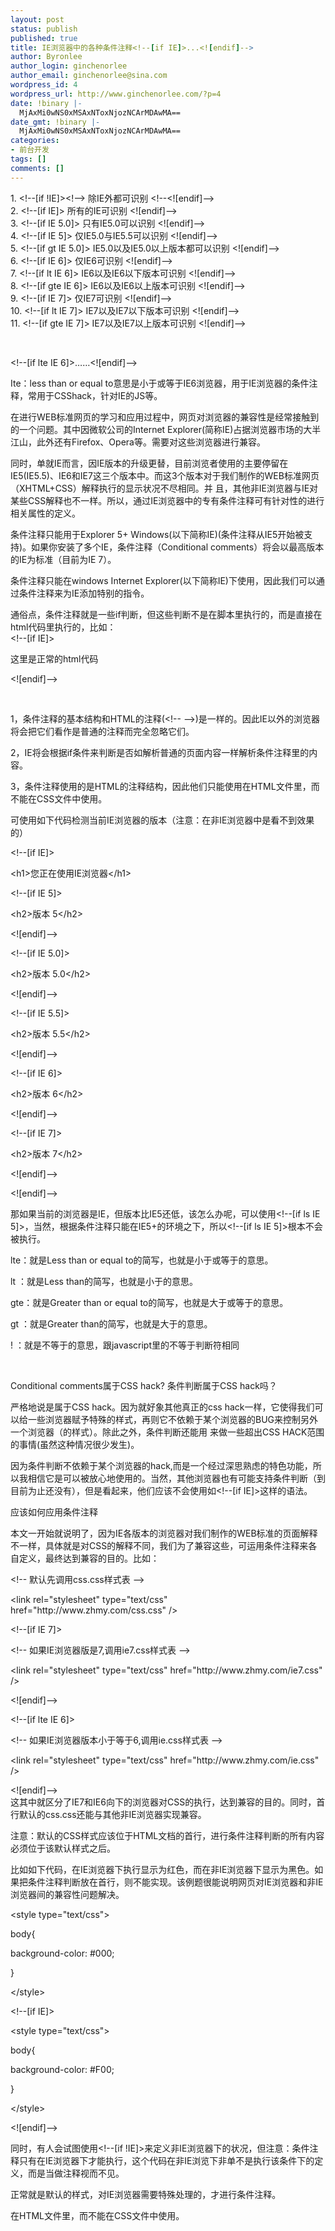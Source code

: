 ```yaml
---
layout: post
status: publish
published: true
title: IE浏览器中的各种条件注释<!--[if IE]>...<![endif]-->
author: Byronlee
author_login: ginchenorlee
author_email: ginchenorlee@sina.com
wordpress_id: 4
wordpress_url: http://www.ginchenorlee.com/?p=4
date: !binary |-
  MjAxMi0wNS0xMSAxNToxNjozNCArMDAwMA==
date_gmt: !binary |-
  MjAxMi0wNS0xMSAxNToxNjozNCArMDAwMA==
categories:
- 前台开发
tags: []
comments: []
---
```

<p>1. &lt;!--[if !IE]&gt;&lt;!--&gt; 除IE外都可识别 &lt;!--&lt;![endif]--&gt;<br />
2. &lt;!--[if IE]&gt; 所有的IE可识别 &lt;![endif]--&gt;<br />
3. &lt;!--[if IE 5.0]&gt; 只有IE5.0可以识别 &lt;![endif]--&gt;<br />
4. &lt;!--[if IE 5]&gt; 仅IE5.0与IE5.5可以识别 &lt;![endif]--&gt;<br />
5. &lt;!--[if gt IE 5.0]&gt; IE5.0以及IE5.0以上版本都可以识别 &lt;![endif]--&gt;<br />
6. &lt;!--[if IE 6]&gt; 仅IE6可识别 &lt;![endif]--&gt;<br />
7. &lt;!--[if lt IE 6]&gt; IE6以及IE6以下版本可识别 &lt;![endif]--&gt;<br />
8. &lt;!--[if gte IE 6]&gt; IE6以及IE6以上版本可识别 &lt;![endif]--&gt;<br />
9. &lt;!--[if IE 7]&gt; 仅IE7可识别 &lt;![endif]--&gt;<br />
10. &lt;!--[if lt IE 7]&gt; IE7以及IE7以下版本可识别 &lt;![endif]--&gt;<br />
11. &lt;!--[if gte IE 7]&gt; IE7以及IE7以上版本可识别 &lt;![endif]--&gt;</p>
<p>&nbsp;</p>
<p>&lt;!--[if lte IE 6]&gt;……&lt;![endif]--&gt;</p>
<p>Ite：less than or equal to意思是小于或等于IE6浏览器，用于IE浏览器的条件注释，常用于CSShack，针对IE的JS等。</p>
<p>在进行WEB标准网页的学习和应用过程中，网页对浏览器的兼容性是经常接触到的一个问题。其中因微软公司的Internet Explorer(简称IE)占据浏览器市场的大半江山，此外还有Firefox、Opera等。需要对这些浏览器进行兼容。</p>
<p>同时，单就IE而言，因IE版本的升级更替，目前浏览者使用的主要停留在 IE5(IE5.5)、IE6和IE7这三个版本中。而这3个版本对于我们制作的WEB标准网页（XHTML+CSS）解释执行的显示状况不尽相同。并 且，其他非IE浏览器与IE对某些CSS解释也不一样。所以，通过IE浏览器中的专有条件注释可有针对性的进行相关属性的定义。</p>
<p>条件注释只能用于Explorer 5+ Windows(以下简称IE)(条件注释从IE5开始被支持)。如果你安装了多个IE，条件注释（Conditional comments）将会以最高版本的IE为标准（目前为IE 7）。</p>
<p>条件注释只能在windows Internet Explorer(以下简称IE)下使用，因此我们可以通过条件注释来为IE添加特别的指令。</p>
<p>通俗点，条件注释就是一些if判断，但这些判断不是在脚本里执行的，而是直接在html代码里执行的，比如：<br />
&lt;!--[if IE]&gt;</p>
<p>这里是正常的html代码</p>
<p>&lt;![endif]--&gt;</p>
<p>&nbsp;</p>
<p>1，条件注释的基本结构和HTML的注释(&lt;!-- --&gt;)是一样的。因此IE以外的浏览器将会把它们看作是普通的注释而完全忽略它们。</p>
<p>2，IE将会根据if条件来判断是否如解析普通的页面内容一样解析条件注释里的内容。</p>
<p>3，条件注释使用的是HTML的注释结构，因此他们只能使用在HTML文件里，而不能在CSS文件中使用。</p>
<p>可使用如下代码检测当前IE浏览器的版本（注意：在非IE浏览器中是看不到效果的）</p>
<p>&lt;!--[if IE]&gt;</p>
<p>&lt;h1&gt;您正在使用IE浏览器&lt;/h1&gt;</p>
<p>&lt;!--[if IE 5]&gt;</p>
<p>&lt;h2&gt;版本 5&lt;/h2&gt;</p>
<p>&lt;![endif]--&gt;</p>
<p>&lt;!--[if IE 5.0]&gt;</p>
<p>&lt;h2&gt;版本 5.0&lt;/h2&gt;</p>
<p>&lt;![endif]--&gt;</p>
<p>&lt;!--[if IE 5.5]&gt;</p>
<p>&lt;h2&gt;版本 5.5&lt;/h2&gt;</p>
<p>&lt;![endif]--&gt;</p>
<p>&lt;!--[if IE 6]&gt;</p>
<p>&lt;h2&gt;版本 6&lt;/h2&gt;</p>
<p>&lt;![endif]--&gt;</p>
<p>&lt;!--[if IE 7]&gt;</p>
<p>&lt;h2&gt;版本 7&lt;/h2&gt;</p>
<p>&lt;![endif]--&gt;</p>
<p>&lt;![endif]--&gt;</p>
<p>那如果当前的浏览器是IE，但版本比IE5还低，该怎么办呢，可以使用&lt;!--[if ls IE 5]&gt;，当然，根据条件注释只能在IE5+的环境之下，所以&lt;!--[if ls IE 5]&gt;根本不会被执行。</p>
<p>lte：就是Less than or equal to的简写，也就是小于或等于的意思。</p>
<p>lt ：就是Less than的简写，也就是小于的意思。</p>
<p>gte：就是Greater than or equal to的简写，也就是大于或等于的意思。</p>
<p>gt ：就是Greater than的简写，也就是大于的意思。</p>
<p>! ：就是不等于的意思，跟javascript里的不等于判断符相同</p>
<p>&nbsp;</p>
<p>Conditional comments属于CSS hack? 条件判断属于CSS hack吗？</p>
<p>严格地说是属于CSS hack。因为就好象其他真正的css hack一样，它使得我们可以给一些浏览器赋予特殊的样式，再则它不依赖于某个浏览器的BUG来控制另外一个浏览器（的样式）。除此之外，条件判断还能用 来做一些超出CSS HACK范围的事情(虽然这种情况很少发生)。</p>
<p>因为条件判断不依赖于某个浏览器的hack,而是一个经过深思熟虑的特色功能，所以我相信它是可以被放心地使用的。当然，其他浏览器也有可能支持条件判断（到目前为止还没有），但是看起来，他们应该不会使用如&lt;!--[if IE]&gt;这样的语法。</p>
<p>应该如何应用条件注释</p>
<p>本文一开始就说明了，因为IE各版本的浏览器对我们制作的WEB标准的页面解释不一样，具体就是对CSS的解释不同，我们为了兼容这些，可运用条件注释来各自定义，最终达到兼容的目的。比如：</p>
<p>&lt;!-- 默认先调用css.css样式表 --&gt;</p>
<p>&lt;link rel="stylesheet" type="text/css" href="http://www.zhmy.com/css.css" /&gt;</p>
<p>&lt;!--[if IE 7]&gt;</p>
<p>&lt;!-- 如果IE浏览器版是7,调用ie7.css样式表 --&gt;</p>
<p>&lt;link rel="stylesheet" type="text/css" href="http://www.zhmy.com/ie7.css" /&gt;</p>
<p>&lt;![endif]--&gt;</p>
<p>&lt;!--[if lte IE 6]&gt;</p>
<p>&lt;!-- 如果IE浏览器版本小于等于6,调用ie.css样式表 --&gt;</p>
<p>&lt;link rel="stylesheet" type="text/css" href="http://www.zhmy.com/ie.css" /&gt;</p>
<p>&lt;![endif]--&gt;<br />
这其中就区分了IE7和IE6向下的浏览器对CSS的执行，达到兼容的目的。同时，首行默认的css.css还能与其他非IE浏览器实现兼容。</p>
<p>注意：默认的CSS样式应该位于HTML文档的首行，进行条件注释判断的所有内容必须位于该默认样式之后。</p>
<p>比如如下代码，在IE浏览器下执行显示为红色，而在非IE浏览器下显示为黑色。如果把条件注释判断放在首行，则不能实现。该例题很能说明网页对IE浏览器和非IE浏览器间的兼容性问题解决。</p>
<p>&lt;style type="text/css"&gt;</p>
<p>body{</p>
<p>background-color: #000;</p>
<p>}</p>
<p>&lt;/style&gt;</p>
<p>&lt;!--[if IE]&gt;</p>
<p>&lt;style type="text/css"&gt;</p>
<p>body{</p>
<p>background-color: #F00;</p>
<p>}</p>
<p>&lt;/style&gt;</p>
<p>&lt;![endif]--&gt;</p>
<p>同时，有人会试图使用&lt;!--[if !IE]&gt;来定义非IE浏览器下的状况，但注意：条件注释只有在IE浏览器下才能执行，这个代码在非IE浏览下非单不是执行该条件下的定义，而是当做注释视而不见。</p>
<p>正常就是默认的样式，对IE浏览器需要特殊处理的，才进行条件注释。</p>
<p>在HTML文件里，而不能在CSS文件中使用。</p>
